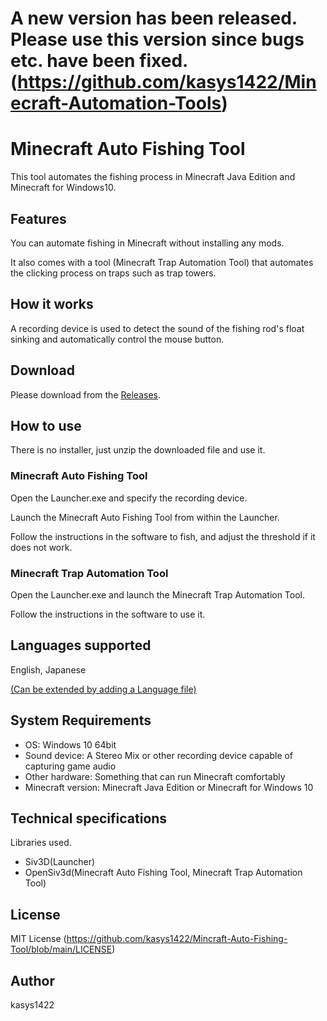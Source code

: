 # A new version has been released. Please use this version since bugs etc. have been fixed.(https://github.com/kasys1422/Minecraft-Automation-Tools)

# Minecraft Auto Fishing Tool

This tool automates the fishing process in Minecraft Java Edition and Minecraft for Windows10.

## Features

You can automate fishing in Minecraft without installing any mods.

It also comes with a tool (Minecraft Trap Automation Tool) that automates the clicking process on traps such as trap towers.

## How it works

A recording device is used to detect the sound of the fishing rod's float sinking and automatically control the mouse button.

## Download

Please download from the [Releases](https://github.com/kasys1422/Mincraft-Auto-Fishing-Tool/releases).

## How to use

There is no installer, just unzip the downloaded file and use it.

### Minecraft Auto Fishing Tool

Open the Launcher.exe and specify the recording device.

Launch the Minecraft Auto Fishing Tool from within the Launcher.

Follow the instructions in the software to fish, and adjust the threshold if it does not work.

### Minecraft Trap Automation Tool

Open the Launcher.exe and launch the Minecraft Trap Automation Tool.

Follow the instructions in the software to use it.

## Languages supported

English, Japanese

[(Can be extended by adding a Language file)](https://github.com/kasys1422/Minecraft-Auto-Fishing-Tool/wiki/Translate)

## System Requirements

* OS: Windows 10 64bit
* Sound device: A Stereo Mix or other recording device capable of capturing game audio
* Other hardware: Something that can run Minecraft comfortably
* Minecraft version: Minecraft Java Edition or Minecraft for Windows 10

## Technical specifications

Libraries used.

* Siv3D(Launcher)
* OpenSiv3d(Minecraft Auto Fishing Tool, Minecraft Trap Automation Tool)

## License

MIT License (https://github.com/kasys1422/Mincraft-Auto-Fishing-Tool/blob/main/LICENSE)

## Author

kasys1422

